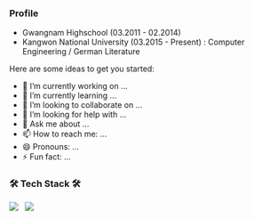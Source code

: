 
### Profile
- Gwangnam Highschool (03.2011 - 02.2014)
- Kangwon National University (03.2015 - Present)
 : Computer Engineering / German Literature

Here are some ideas to get you started:

- 🔭 I’m currently working on ...
- 🌱 I’m currently learning ...
- 👯 I’m looking to collaborate on ...
- 🤔 I’m looking for help with ...
- 💬 Ask me about ...
- 📫 How to reach me: ...
- 😄 Pronouns: ...
- ⚡ Fun fact: ...


<!--<h3 align="center">--> <h3><b>🛠 Tech Stack 🛠</b></h3>

<!-- <p align="center"> -->
<p>
<img src="https://img.shields.io/badge/HTML5-E34F26?style=flat-square&logo=HTML5&logoColor=white"/></a> &nbsp
<img src="https://img.shields.io/badge/CSS3-1572B6?style=flat-square&logo=CSS3&logoColor=white"/></a> &nbsp
